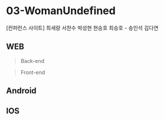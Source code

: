 # 03-WomanUndefined
[컨퍼런스 사이트] 최세량 서찬수 박성현  현승호 최승호 - 송인석 김다연

## WEB
> Back-end

> Front-end

## Android

## IOS
